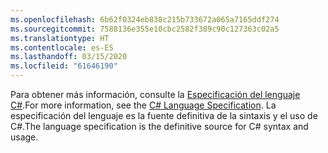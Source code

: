 ```yaml
---
ms.openlocfilehash: 6b62f0324eb838c215b733672a065a7165ddf274
ms.sourcegitcommit: 7588136e355e10cbc2582f389c90c127363c02a5
ms.translationtype: HT
ms.contentlocale: es-ES
ms.lasthandoff: 03/15/2020
ms.locfileid: "61646190"
---
```

<span data-ttu-id="0a219-101">Para obtener más información, consulte la [Especificación del lenguaje C#](~/docs/csharp/language-reference/language-specification/index.md).</span><span class="sxs-lookup"><span data-stu-id="0a219-101">For more information, see the [C# Language Specification](~/docs/csharp/language-reference/language-specification/index.md).</span></span> <span data-ttu-id="0a219-102">La especificación del lenguaje es la fuente definitiva de la sintaxis y el uso de C#.</span><span class="sxs-lookup"><span data-stu-id="0a219-102">The language specification is the definitive source for C# syntax and usage.</span></span>
